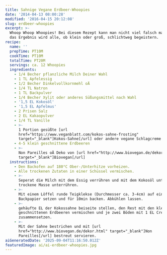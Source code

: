 ```yaml
---
title: Sahnige Vegane Erdbeer-Whoopies
date: '2014-04-13 08:00:28'
modified: '2016-04-15 20:12:08'
slug: erdbeer-whoopies
excerpt: >-
  Whoop Whoop Whoopies! Bei diesem Rezept kann man nicht viel falsch machen und
  das Ergebnis wird alle, ob klein oder groß, schlichtweg begeistern.
recipe:
  name: ''
  prepTime: PT10M
  cookTime: PT10M
  totalTime: PT20M
  servings: ca. 12 Whoopies
  ingredients:
    - 1/4 Becher pflanzliche Milch Deiner Wahl
    - 1 TL Apfelessig
    - 1/2 Becher Dinkelvollkornmehl oÄ
    - 1/4 TL Natron
    - 1 TL Backpulver
    - 1/4 Becher Xylit oder anderes Süßungsmittel nach Wahl
    - '1,5 EL Kokosöl'
    - '1,5 EL Apfelmus'
    - 2 Prisen Salz
    - 2 EL Kakaopulver
    - 1/4 TL Vanille
    - >-
      1 Portion gesüßte [url
      href="https://www.veganblatt.com/kokos-sahne-frosting"
      target="_blank"]Kokos-Sahne[/url] oder andere vegane Schlagcreme
    - 4-5 klein geschnittene Erdbeeren
    - >-
      Non Pareilles oÄ Deko von [url href="http://www.biovegan.de/dekor.html"
      target="_blank"]Biovegan[/url]
  instructions:
    - Den Backofen auf 180°C Ober-/Unterhitze vorheizen.
    - Alle trockenen Zutaten in einer Schüssel vermischen.
    - >-
      Seperat die Milch mit dem Essig verrühren und mit dem Kokosöl unter die
      trockene Masse unterrühren.
    - >-
      Mit einem Löffel runde Teigklekse (Durchmesser ca. 3-4cm) auf ein
      Backpapier setzen und für 10min backen. Abkühlen lassen.
    - >-
      gehäufte EL der Kokossahne beiseite stellen, den Rest mit den klein
      geschnittenen Erdbeeren vermischen und je zwei Böden mit 1 EL Creme
      zusammensetzen.
    - >-
      Mit der Sahne bestrichen und mit [url
      href="http://www.biovegan.de/dekor.html" target="_blank"]Non
      Pareilles[/url] bestreut servieren.
aiGeneratedDate: '2025-09-04T11:16:50.012Z'
featuredImage: ai/ai-erdbeer-whoopies.jpg
---
```


[<!-- Image removed (no copyright): erdbeer-whoopies.jpg -->](https://www.veganblatt.com/i/erdbeer-whoopies.jpg)
